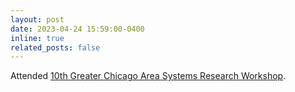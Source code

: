 ```yaml
---
layout: post
date: 2023-04-24 15:59:00-0400
inline: true
related_posts: false
---
```


Attended [10th Greater Chicago Area Systems Research Workshop](https://gcasr.org/).
